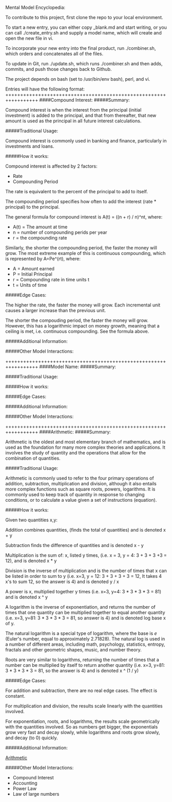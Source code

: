 Mental Model Encyclopedia:

To contribute to this project, first clone the repo to your local environment. 

To start a new entry, you can either copy \_blank.md and start writing, or you can call ./create\_entry.sh and supply a model name, which will create and open the new file in vi.

To incorporate your new entry into the final product, run ./combiner.sh, which orders and concatenates all of the files. 

To update in Git, run ./update.sh, which runs ./combiner.sh and then adds, commits, and push those changes back to Github.  

The project depends on bash (set to /usr/bin/env bash), perl, and vi.


Entries will have the following format:
+++++++++++++++++++++++++++++++++++++++++++++++++++++++++++++++++
####Compound Interest:
#####Summary:

Compound interest is when the interest from the principal (initial investment) is added to the principal, and that from thereafter, that new amount is used as the principal in all future interest calculations. 

#####Traditional Usage:

Compound interest is commonly used in banking and finance, particularly in investments and loans. 

#####How it works:

Compound interest is affected by 2 factors:
- Rate
- Compounding Period

The rate is equivalent to the percent of the principal to add to itself. 

The compounding period specifies how often to add the interest (rate * principal) to the principal. 

The general formula for compound interest is A(t) = ((n + r) / n)^nt, where:
- A(t) = The amount at time
- n = number of compounding perids per year
- r = the compounding rate 

Similarly, the shorter the compounding period, the faster the money will grow. The most extreme example of this is continuous compounding, which is represented by A=Pe^(rt), where: 
- A = Amount earned
- P = Initial Principal
- r = Compounding rate in time units t
- t = Units of time

#####Edge Cases:

The higher the rate, the faster the money will grow. Each incremental unit causes a larger increase than the previous unit. 

The shorter the compouding period, the faster the money will grow. However, this has a logarithmic impact on money growth, meaning that a ceiling is met, i.e. continuous compounding. See the formula above.  

#####Additional Information:



#####Other Model Interactions:

+++++++++++++++++++++++++++++++++++++++++++++++++++++++++++++++++
####Model Name:
#####Summary:

#####Traditional Usage:

#####How it works:

#####Edge Cases:

#####Additional Information:

#####Other Model Interactions:

+++++++++++++++++++++++++++++++++++++++++++++++++++++++++++++++++
####Arithmetic:
#####Summary:

Arithmetic is the oldest and most elementary branch of mathematics, and is used as the foundation for many more complex theories and applications. It involves the study of quantity and the operations that allow for the combination of quantities. 

#####Traditional Usage:

Arithmetic is commonly used to refer to the four primary operations of addition, subtraction, multiplication and division, although it also entails more complex functions such as square roots, powers, logarithms. It is commonly used to keep track of quantity in response to changing conditions, or to calculate a value given a set of instructions (equation). 

#####How it works:

Given two quantities x,y:

Addition combines quantities, (finds the total of quantities) and is denoted x + y  

Subtraction finds the difference of quantities and is denoted x - y

Multiplication is the sum of: x, listed y times, (i.e. x = 3, y = 4: 3 + 3 + 3 +3 = 12), and is denoted x * y

Division is the inverse of multiplication and is the number of times that x can be listed in order to sum to y (i.e. x=3, y = 12: 3 + 3 + 3 + 3 = 12, It takes 4 x's to sum 12, so the answer is 4) and is denoted y / x

A power is x, multiplied together y times (i.e. x=3, y=4: 3 * 3 * 3 * 3 = 81) and is denoted x ^ y

A logarithm is the inverse of exponentiation, and returns the number of times that one quantity can be multiplied together to equal another quantity (i.e. x=3, y=81: 3 * 3 * 3 * 3 = 81, so answer is 4) and is denoted log base x of y. 

The natural logarithm is a special type of logarithm, where the base is _e_ (Euler's number, equal to approximately 2.71828). The natural log is used in a number of different areas, including math, psychology, statistics, entropy, fractals and other geometric shapes, music, and number theory.

Roots are very similar to logarithms, returning the number of times that a number can be multiplied by itself to return another quantity (i.e. x=3, y=81: 3 * 3 * 3 * 3 = 81, so the answer is 4) and is denoted x ^ (1 / y)

#####Edge Cases:

For addition and subtraction, there are no real edge cases. The effect is constant.

For multiplication and division, the results scale linearly with the quantities involved. 

For exponentiation, roots, and logarithms, the results scale geometrically with the quantities involved. So as numbers get bigger, the exponentials grow very fast and decay slowly, while logarithms and roots grow slowly, and decay (to 0) quickly. 

#####Additional Information:

[Arithmetic](http://en.wikipedia.org/wiki/Arithmetic)

#####Other Model Interactions:

- Compound Interest
- Accounting
- Power Law
- Law of large numbers



